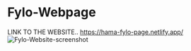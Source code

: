 # Fylo-Webpage
LINK TO THE WEBSITE..
https://hama-fylo-page.netlify.app/
![Fylo-Website-screenshot](https://user-images.githubusercontent.com/75329130/131845324-f07ba865-58fa-42db-89b0-db65da193834.jpeg)


